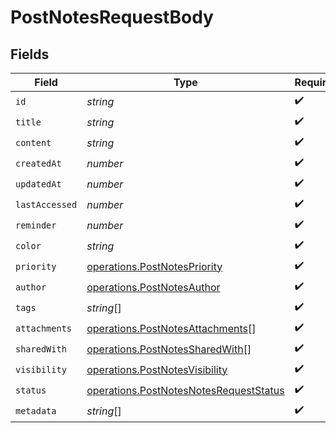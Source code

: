 # PostNotesRequestBody


## Fields

| Field                                                                                            | Type                                                                                             | Required                                                                                         | Description                                                                                      |
| ------------------------------------------------------------------------------------------------ | ------------------------------------------------------------------------------------------------ | ------------------------------------------------------------------------------------------------ | ------------------------------------------------------------------------------------------------ |
| `id`                                                                                             | *string*                                                                                         | :heavy_check_mark:                                                                               | N/A                                                                                              |
| `title`                                                                                          | *string*                                                                                         | :heavy_check_mark:                                                                               | N/A                                                                                              |
| `content`                                                                                        | *string*                                                                                         | :heavy_check_mark:                                                                               | N/A                                                                                              |
| `createdAt`                                                                                      | *number*                                                                                         | :heavy_check_mark:                                                                               | N/A                                                                                              |
| `updatedAt`                                                                                      | *number*                                                                                         | :heavy_check_mark:                                                                               | N/A                                                                                              |
| `lastAccessed`                                                                                   | *number*                                                                                         | :heavy_check_mark:                                                                               | N/A                                                                                              |
| `reminder`                                                                                       | *number*                                                                                         | :heavy_check_mark:                                                                               | N/A                                                                                              |
| `color`                                                                                          | *string*                                                                                         | :heavy_check_mark:                                                                               | N/A                                                                                              |
| `priority`                                                                                       | [operations.PostNotesPriority](../../models/operations/postnotespriority.md)                     | :heavy_check_mark:                                                                               | N/A                                                                                              |
| `author`                                                                                         | [operations.PostNotesAuthor](../../models/operations/postnotesauthor.md)                         | :heavy_check_mark:                                                                               | N/A                                                                                              |
| `tags`                                                                                           | *string*[]                                                                                       | :heavy_check_mark:                                                                               | N/A                                                                                              |
| `attachments`                                                                                    | [operations.PostNotesAttachments](../../models/operations/postnotesattachments.md)[]             | :heavy_check_mark:                                                                               | N/A                                                                                              |
| `sharedWith`                                                                                     | [operations.PostNotesSharedWith](../../models/operations/postnotessharedwith.md)[]               | :heavy_check_mark:                                                                               | N/A                                                                                              |
| `visibility`                                                                                     | [operations.PostNotesVisibility](../../models/operations/postnotesvisibility.md)                 | :heavy_check_mark:                                                                               | N/A                                                                                              |
| `status`                                                                                         | [operations.PostNotesNotesRequestStatus](../../models/operations/postnotesnotesrequeststatus.md) | :heavy_check_mark:                                                                               | N/A                                                                                              |
| `metadata`                                                                                       | *string*[]                                                                                       | :heavy_check_mark:                                                                               | N/A                                                                                              |